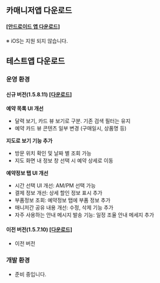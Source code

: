 ## 카매니저앱 다운로드

#### [[안드로이드 앱 다운로드]](https://play.google.com/store/apps/details?id=com.carang.carmanager)

※ iOS는 지원 되지 않습니다.

## 테스트앱 다운로드

### 운영 환경

#### 신규 버전(1.5.8.11) [[다운로드]](https://public.carsuri.co.kr/apps/com.carang.carmanager-RELEASE-1.5.8(11)-20241017.apk)

**예약 목록 UI 개선**
- 달력 보기, 카드 뷰 보기로 구분. 기존 검색 필터는 유지
- 예약 카드 뷰 콘텐츠 일부 변경 (구매일시, 상품명 등)
  
**지도로 보기 기능 추가**
- 방문 위치 확인 및 날짜 별 조회 가능
- 지도 화면 내 정보 창 선택 시 예약 상세로 이동
  
**예약정보 탭 UI 개선**
- 시간 선택 UI 개선: AM/PM 선택 가능
- 결제 정보 개선: 상세 할인 정보 표시 추가
- 부품정보 조회: 예약정보 탭에 부품 정보 추가
- 매니저간 공유 내용 개선: 수정, 삭제 기능 추가
- 자주 사용하는 안내 메시지 발송 기능: 일정 조율 안내 메세지 추가

#### 이전 버전(1.5.7.10) [[다운로드]](https://public.carsuri.co.kr/apps/com.carang.carmanager-RELEASE-1.5.7(10)-20240805.apk)
- 이전 버전

### 개발 환경
- 준비 중입니다.
